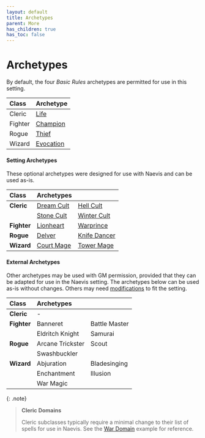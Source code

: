 ```yaml
---
layout: default
title: Archetypes
parent: More
has_children: true
has_toc: false
---
```


# Archetypes

By default, the four _Basic Rules_ archetypes are permitted for use in this setting.

| Class   | Archetype                                         |
| :------ | :------------------------------------------------ |
| Cleric  | [Life](../../../data/archetypes/cleric_life)           |
| Fighter | [Champion](../../../data/archetypes/fighter_champion)  |
| Rogue   | [Thief](../../../data/archetypes/rogue_thief)          |
| Wizard  | [Evocation](../../../data/archetypes/wizard_evocation) |

#### Setting Archetypes

These optional archetypes were designed for use with Naevis and can be used as-is.

| Class       | Archetypes                                         |                                                    |
| :---------- | :------------------------------------------------- | :------------------------------------------------- |
| **Cleric**  | [Dream Cult](../../../data/archetypes/cleric_dream)     | [Hell Cult](../../../data/archetypes/cleric_hell)       |
|             | [Stone Cult](../../../data/archetypes/cleric_stone)     | [Winter Cult](../../../data/archetypes/cleric_winter)   |
| **Fighter** | [Lionheart](../../../data/archetypes/fighter_lionheart) | [Warprince](../../../data/archetypes/fighter_warprince) |
| **Rogue**   | [Delver](../../../data/archetypes/rogue_delver)         | [Knife Dancer](../../../data/archetypes/rogue_knife)    |
| **Wizard**  | [Court Mage](../../../data/archetypes/wizard_court)     | [Tower Mage](../../../data/archetypes/wizard_tower)     |


#### External Archetypes

Other archetypes may be used with GM permission, provided that they can be adapted for use in the Naevis setting. The archetypes below can be used as-is without changes. Others may need [modifications](adapting) to fit the setting.

| Class       | Archetypes       |               |
| :---------- | :--------------- | :------------ |
| **Cleric**  | -                |               |
| **Fighter** | Banneret         | Battle Master |
|             | Eldritch Knight  | Samurai       |
| **Rogue**   | Arcane Trickster | Scout         |
|             | Swashbuckler     |               |
| **Wizard**  | Abjuration       | Bladesinging  |
|             | Enchantment      | Illusion      |
|             | War Magic        |               |

{: .note}
> **Cleric Domains**
>
> Cleric subclasses typically require a minimal change to their list of spells for use in Naevis. See the [War Domain](adapting#example-war-domain) example for reference.

